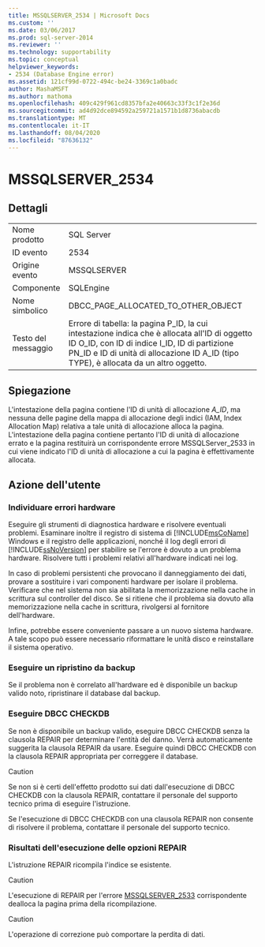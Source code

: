 ```yaml
---
title: MSSQLSERVER_2534 | Microsoft Docs
ms.custom: ''
ms.date: 03/06/2017
ms.prod: sql-server-2014
ms.reviewer: ''
ms.technology: supportability
ms.topic: conceptual
helpviewer_keywords:
- 2534 (Database Engine error)
ms.assetid: 121cf99d-0722-494c-be24-3369c1a0badc
author: MashaMSFT
ms.author: mathoma
ms.openlocfilehash: 409c429f961cd8357bfa2e40663c33f3c1f2e36d
ms.sourcegitcommit: ad4d92dce894592a259721a1571b1d8736abacdb
ms.translationtype: MT
ms.contentlocale: it-IT
ms.lasthandoff: 08/04/2020
ms.locfileid: "87636132"
---
```

# <a name="mssqlserver_2534"></a>MSSQLSERVER_2534
    
## <a name="details"></a>Dettagli  
  
|||  
|-|-|  
|Nome prodotto|SQL Server|  
|ID evento|2534|  
|Origine evento|MSSQLSERVER|  
|Componente|SQLEngine|  
|Nome simbolico|DBCC_PAGE_ALLOCATED_TO_OTHER_OBJECT|  
|Testo del messaggio|Errore di tabella: la pagina P_ID, la cui intestazione indica che è allocata all'ID di oggetto ID O_ID, con ID di indice I_ID, ID di partizione PN_ID e ID di unità di allocazione ID A_ID (tipo TYPE), è allocata da un altro oggetto.|  
  
## <a name="explanation"></a>Spiegazione  
 L'intestazione della pagina contiene l'ID di unità di allocazione *A_ID*, ma nessuna delle pagine della mappa di allocazione degli indici (IAM, Index Allocation Map) relativa a tale unità di allocazione alloca la pagina. L'intestazione della pagina contiene pertanto l'ID di unità di allocazione errato e la pagina restituirà un corrispondente errore MSSQLServer_2533 in cui viene indicato l'ID di unità di allocazione a cui la pagina è effettivamente allocata.  
  
## <a name="user-action"></a>Azione dell'utente  
  
### <a name="look-for-hardware-failure"></a>Individuare errori hardware  
 Eseguire gli strumenti di diagnostica hardware e risolvere eventuali problemi. Esaminare inoltre il registro di sistema di [!INCLUDE[msCoName](../../includes/msconame-md.md)] Windows e il registro delle applicazioni, nonché il log degli errori di [!INCLUDE[ssNoVersion](../../includes/ssnoversion-md.md)] per stabilire se l'errore è dovuto a un problema hardware. Risolvere tutti i problemi relativi all'hardware indicati nei log.  
  
 In caso di problemi persistenti che provocano il danneggiamento dei dati, provare a sostituire i vari componenti hardware per isolare il problema. Verificare che nel sistema non sia abilitata la memorizzazione nella cache in scrittura sul controller del disco. Se si ritiene che il problema sia dovuto alla memorizzazione nella cache in scrittura, rivolgersi al fornitore dell'hardware.  
  
 Infine, potrebbe essere conveniente passare a un nuovo sistema hardware. A tale scopo può essere necessario riformattare le unità disco e reinstallare il sistema operativo.  
  
### <a name="restore-from-backup"></a>Eseguire un ripristino da backup  
 Se il problema non è correlato all'hardware ed è disponibile un backup valido noto, ripristinare il database dal backup.  
  
### <a name="run-dbcc-checkdb"></a>Eseguire DBCC CHECKDB  
 Se non è disponibile un backup valido, eseguire DBCC CHECKDB senza la clausola REPAIR per determinare l'entità del danno. Verrà automaticamente suggerita la clausola REPAIR da usare. Eseguire quindi DBCC CHECKDB con la clausola REPAIR appropriata per correggere il database.  
  
> [!CAUTION]  
>  Se non si è certi dell'effetto prodotto sui dati dall'esecuzione di DBCC CHECKDB con la clausola REPAIR, contattare il personale del supporto tecnico prima di eseguire l'istruzione.  
  
 Se l'esecuzione di DBCC CHECKDB con una clausola REPAIR non consente di risolvere il problema, contattare il personale del supporto tecnico.  
  
### <a name="results-of-running-repair-options"></a>Risultati dell'esecuzione delle opzioni REPAIR  
 L'istruzione REPAIR ricompila l'indice se esistente.  
  
> [!CAUTION]  
>  L'esecuzione di REPAIR per l'errore [MSSQLSERVER_2533](mssqlserver-2533-database-engine-error.md) corrispondente dealloca la pagina prima della ricompilazione.  
  
> [!CAUTION]  
>  L'operazione di correzione può comportare la perdita di dati.  
  
  
